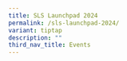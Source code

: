```yaml
---
title: SLS Launchpad 2024
permalink: /sls-launchpad-2024/
variant: tiptap
description: ""
third_nav_title: Events
---
```

